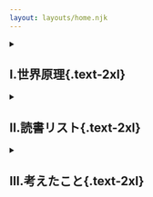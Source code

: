 ```yaml
---
layout: layouts/home.njk
---
```



<details class="mt-2 py-4 border-b border-grey-lighter">
<summary>

## Ⅰ.世界原理{.text-2xl}
</summary>

<div class="max-xl:pl-2">

### 本編{.py-2}
準備中

### 番外編{.pt-6}

<div class="py-2">

### 統計
- [統計1](/guide/statistics/統計1)  
- [統計2](/guide/statistics//統計2)
- [統計3](/guide/statistics/統計3)

</div>

<div class="py-2">

### コンピュータ
- [コンピュータ](/guide/computer/コンピュータ)  
- [インターネット](/guide/computer/インターネット)
- [計算](/guide/computer/計算)
- [プログラムTips](/guide/computer/プログラムTips)

</div>


<div class="py-2">

### 精神
- [精神障害](/posts/精神障害)  
- [行動変容法](/posts/行動変容法)
- [認知行動療法](/posts/認知行動療法)

</div>

</div>    

</details>



<details class="mt-2 py-4 border-b border-grey-lighter">
<summary>

## Ⅱ.読書リスト{.text-2xl}
</summary>

<div class="max-xl:pl-2">

<div class="py-2">

### 哲学
- [哲学入門1-言語 with なぜ人間の足は8本か](/posts/philosophy/哲学入門1-言語)  
- [哲学入門2-認識・行為 with 概念工学宣言](/posts/philosophy/哲学入門2-認識行為) 
- [哲学入門3-哲学史 with 西洋哲学史要](/posts/philosophy/哲学入門3-哲学史)  
- [仏教入門 with 仏教思想のゼロポイント](/posts/philosophy/仏教入門)  
- [正義と善入門 with 共生と正義](/posts/philosophy/正義論)

<details>
    <summary class="text-sm">もっと見る...</summary>

- [饗宴](/posts/philosophy/饗宴)
</details>


</div>


<div class="py-2">

### 経済学
- [比較歴史制度分析](/posts/比較歴史制度分析)
</div>

<div class="py-2">

### 投資
- [実践リーンスタートアップ](/posts/実践リーンスタートアップ)
</div>

<div class="py-2">

### 歴史
- [歴史とは何か(E.H.カー)](/posts/歴史とは何か)
- [猫の大虐殺](/posts/猫の大虐殺)
</div>





<div class="py-2">

### エッセー
- [読書について(ショーペンハウアー)](/posts/essay/読書について)  
- [幸福について(ショーペンハウアー)](/posts/essay/幸福について) 
- [人間，この劇的なるもの](/posts/essay/人間この劇的なるもの)
- [私の幸福論(福田恆存)](/posts/essay/私の幸福論)
</div>

<div class="py-2">

### 小説
- [小説論入門 with 小説の精神](/posts/novel/小説の精神)  
- [アサッテの人](/posts/novel/アサッテの人) 
</div>

<div class="py-2">

### 詩
- [いくつかの詩](/posts/いくつかの詩)  

</div>

<div class="py-2">

### 言語
- [byの意味を知っているとは](/posts/byの意味を知っているとは)  

</div>

</div>

</details>



<!---------------------------------------------- 第3コラム ----------------------------------------------->

<details class="mt-2 py-4 border-b border-grey-lighter">
<summary>

## Ⅲ.考えたこと{.text-2xl}
</summary>

<div class="max-lg:pl-2 pt-2">

- [トロッコ問題への回答](/posts/notes/トロッコ問題への回答)
- [自己実現的制度としての違法薬物](/posts/notes/自己実現的制度としての違法薬物) 
- [道具主義でみる科学](/posts/notes/道具主義でみる科学)
</div>

</details>



